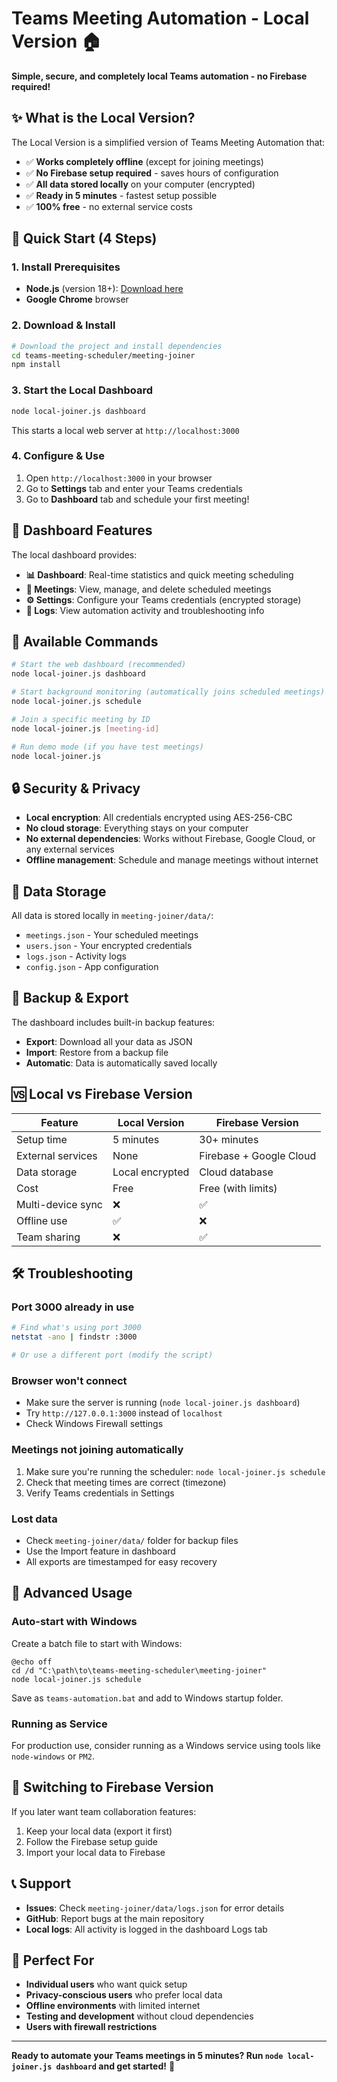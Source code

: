 # Teams Meeting Automation - Local Version 🏠

**Simple, secure, and completely local Teams automation - no Firebase required!**

## ✨ What is the Local Version?

The Local Version is a simplified version of Teams Meeting Automation that:
- ✅ **Works completely offline** (except for joining meetings)
- ✅ **No Firebase setup required** - saves hours of configuration
- ✅ **All data stored locally** on your computer (encrypted)
- ✅ **Ready in 5 minutes** - fastest setup possible
- ✅ **100% free** - no external service costs

## 🚀 Quick Start (4 Steps)

### 1. Install Prerequisites
- **Node.js** (version 18+): [Download here](https://nodejs.org/)
- **Google Chrome** browser

### 2. Download & Install
```bash
# Download the project and install dependencies
cd teams-meeting-scheduler/meeting-joiner
npm install
```

### 3. Start the Local Dashboard
```bash
node local-joiner.js dashboard
```
This starts a local web server at `http://localhost:3000`

### 4. Configure & Use
1. Open `http://localhost:3000` in your browser
2. Go to **Settings** tab and enter your Teams credentials
3. Go to **Dashboard** tab and schedule your first meeting!

## 📱 Dashboard Features

The local dashboard provides:

- **📊 Dashboard**: Real-time statistics and quick meeting scheduling
- **📅 Meetings**: View, manage, and delete scheduled meetings
- **⚙️ Settings**: Configure your Teams credentials (encrypted storage)
- **📄 Logs**: View automation activity and troubleshooting info

## 🔧 Available Commands

```bash
# Start the web dashboard (recommended)
node local-joiner.js dashboard

# Start background monitoring (automatically joins scheduled meetings)
node local-joiner.js schedule

# Join a specific meeting by ID
node local-joiner.js [meeting-id]

# Run demo mode (if you have test meetings)
node local-joiner.js
```

## 🔒 Security & Privacy

- **Local encryption**: All credentials encrypted using AES-256-CBC
- **No cloud storage**: Everything stays on your computer
- **No external dependencies**: Works without Firebase, Google Cloud, or any external services
- **Offline management**: Schedule and manage meetings without internet

## 📁 Data Storage

All data is stored locally in `meeting-joiner/data/`:
- `meetings.json` - Your scheduled meetings
- `users.json` - Your encrypted credentials
- `logs.json` - Activity logs
- `config.json` - App configuration

## 💾 Backup & Export

The dashboard includes built-in backup features:
- **Export**: Download all your data as JSON
- **Import**: Restore from a backup file
- **Automatic**: Data is automatically saved locally

## 🆚 Local vs Firebase Version

| Feature | Local Version | Firebase Version |
|---------|---------------|------------------|
| Setup time | 5 minutes | 30+ minutes |
| External services | None | Firebase + Google Cloud |
| Data storage | Local encrypted | Cloud database |
| Cost | Free | Free (with limits) |
| Multi-device sync | ❌ | ✅ |
| Offline use | ✅ | ❌ |
| Team sharing | ❌ | ✅ |

## 🛠️ Troubleshooting

### Port 3000 already in use
```bash
# Find what's using port 3000
netstat -ano | findstr :3000

# Or use a different port (modify the script)
```

### Browser won't connect
- Make sure the server is running (`node local-joiner.js dashboard`)
- Try `http://127.0.0.1:3000` instead of `localhost`
- Check Windows Firewall settings

### Meetings not joining automatically
1. Make sure you're running the scheduler: `node local-joiner.js schedule`
2. Check that meeting times are correct (timezone)
3. Verify Teams credentials in Settings

### Lost data
- Check `meeting-joiner/data/` folder for backup files
- Use the Import feature in dashboard
- All exports are timestamped for easy recovery

## 🚀 Advanced Usage

### Auto-start with Windows
Create a batch file to start with Windows:

```batch
@echo off
cd /d "C:\path\to\teams-meeting-scheduler\meeting-joiner"
node local-joiner.js schedule
```

Save as `teams-automation.bat` and add to Windows startup folder.

### Running as Service
For production use, consider running as a Windows service using tools like `node-windows` or `PM2`.

## 🔄 Switching to Firebase Version

If you later want team collaboration features:
1. Keep your local data (export it first)
2. Follow the Firebase setup guide
3. Import your local data to Firebase

## 📞 Support

- **Issues**: Check `meeting-joiner/data/logs.json` for error details
- **GitHub**: Report bugs at the main repository
- **Local logs**: All activity is logged in the dashboard Logs tab

## 🎯 Perfect For

- **Individual users** who want quick setup
- **Privacy-conscious users** who prefer local data
- **Offline environments** with limited internet
- **Testing and development** without cloud dependencies
- **Users with firewall restrictions**

---

**Ready to automate your Teams meetings in 5 minutes? Run `node local-joiner.js dashboard` and get started!** 🚀